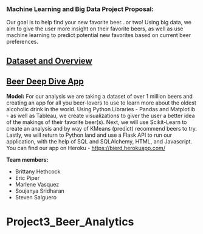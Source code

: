 ### Machine Learning and Big Data Project Proposal:
Our goal is to help find your new favorite beer...or two! Using big data, we aim to give the user more insight on their favorite beers, as well as use machine learning to predict potential new favorites based on current beer preferences.

## [Dataset and Overview](https://drive.google.com/drive/folders/1Ne_nnHazm1fLGuQbqbC7H-1TvLbjr71P?usp=sharing)
## [Beer Deep Dive App](https://bierd.herokuapp.com/)

**Model:** For our analysis we are taking a dataset of over 1 million beers and creating an app for all you beer-lovers to use to learn more about the oldest alcoholic drink in the world. Using Python Libraries - Pandas and Matplotlib - as well as Tableau, we create visualizations to giver the user a better idea of the makings of their favorite beer(s). Next, we will use Scikit-Learn to create an analysis and by way of KMeans (predict) recommend beers to try. Lastly, we will return to Python land and use a Flask API to run our application, with the help of SQL and SQLAlchemy, HTML, and Javascript. You can find our app on Heroku - https://bierd.herokuapp.com/

**Team members:** 
* Brittany Hethcock
* Eric Piper
* Marlene Vasquez
* Soujanya Sridharan
* Steven Salguero






 
# Project3_Beer_Analytics
